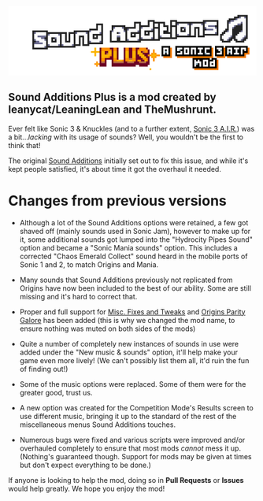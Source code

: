 ![header](https://github.com/TheMushrunt/Sound-Additions-Plus-S3AIR/blob/main/sap_logo.png?raw=true)
## Sound Additions Plus is a mod created by leanycat/LeaningLean and TheMushrunt.

Ever felt like Sonic 3 & Knuckles (and to a further extent, [Sonic 3 A.I.R.](https://sonic3air.org)) was a bit...*lacking* with its usage of sounds? Well, you wouldn't be the first to think that!

The original [Sound Additions](https://gamebanana.com/mods/406112) initially set out to fix this issue, and while it's kept people satisfied, it's about time it got the overhaul it needed.

# Changes from previous versions

- Although a lot of the Sound Additions options were retained, a few got shaved off (mainly sounds used in Sonic Jam), however to make up for it, some additional sounds got lumped into the "Hydrocity Pipes Sound" option and became a "Sonic Mania sounds" option. This includes a corrected "Chaos Emerald Collect" sound heard in the mobile ports of Sonic 1 and 2, to match Origins and Mania.

- Many sounds that Sound Additions previously not replicated from Origins have now been included to the best of our ability. Some are still missing and it's hard to correct that.

- Proper and full support for [Misc. Fixes and Tweaks](https://sonic3air.boards.net/thread/594/misc-fixes-tweaks) and [Origins Parity Galore](https://sonic3air.boards.net/thread/316/new-update-origins-parity-galore) has been added (this is why we changed the mod name, to ensure nothing was muted on both sides of the mods)

- Quite a number of completely new instances of sounds in use were added under the "New music & sounds" option, it'll help make your game even more lively! (We can't possibly list them all, it'd ruin the fun of finding out!)

- Some of the music options were replaced. Some of them were for the greater good, trust us.

- A new option was created for the Competition Mode's Results screen to use different music, bringing it up to the standard of the rest of the miscellaneous menus Sound Additions touches.

- Numerous bugs were fixed and various scripts were improved and/or overhauled completely to ensure that most mods *cannot* mess it up. (Nothing's guaranteed though. Support for mods may be given at times but don't expect everything to be done.)

If anyone is looking to help the mod, doing so in **Pull Requests** or **Issues** would help greatly.
We hope you enjoy the mod!

